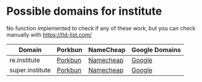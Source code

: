 # Possible domains for institute

No function implemented to check if any of these work, but you can check manually with https://tld-list.com/

| Domain | Porkbun | NameCheap | Google Domains |
|---|---|---|---|
| re.institute | [Porkbun](https://porkbun.com/checkout/search?prb=e814663da1&tlds=&idnLanguage=&search=search&q=re.institute) | [Namecheap](https://www.namecheap.com/domains/registration/results/?domain=re.institute) | [Google](https://domains.google.com/registrar/search?searchTerm=re.institute) |
| super.institute | [Porkbun](https://porkbun.com/checkout/search?prb=e814663da1&tlds=&idnLanguage=&search=search&q=super.institute) | [Namecheap](https://www.namecheap.com/domains/registration/results/?domain=super.institute) | [Google](https://domains.google.com/registrar/search?searchTerm=super.institute) |
